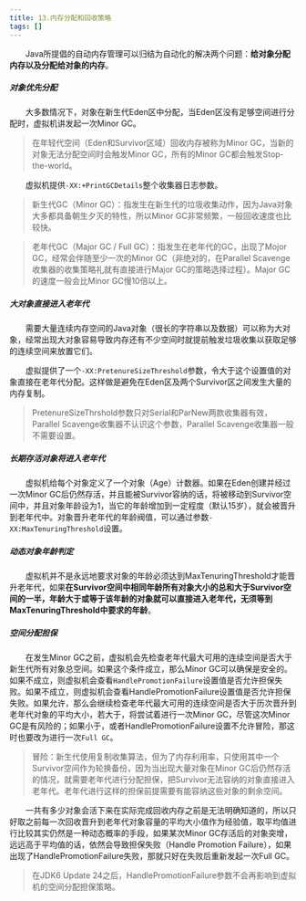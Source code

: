 ```yaml
---
title: 13.内存分配和回收策略
tags: []
---
```


&#8195;&#8195;Java所提倡的自动内存管理可以归结为自动化的解决两个问题：**给对象分配内存以及分配给对象的内存**。

##### 对象优先分配

&#8195;&#8195;大多数情况下，对象在新生代Eden区中分配，当Eden区没有足够空间进行分配时，虚拟机讲发起一次Minor GC。

> 在年轻代空间（Eden和Survivor区域）回收内存被称为Minor GC，当新的对象无法分配空间时会触发Minor GC，所有的Minor GC都会触发Stop-the-world。

&#8195;&#8195;虚拟机提供`-XX:+PrintGCDetails`整个收集器日志参数。

> 新生代GC（Minor GC）：指发生在新生代的垃圾收集动作，因为Java对象大多都具备朝生夕灭的特性，所以Minor GC非常频繁，一般回收速度也比较快。

> 老年代GC（Major GC / Full GC）：指发生在老年代的GC，出现了Mojor GC，经常会伴随至少一次的Minor GC（非绝对的，在Parallel Scavenge收集器的收集策略礼就有直接进行Major GC的策略选择过程）。Major GC的速度一般会比Minor GC慢10倍以上。

##### 大对象直接进入老年代

&#8195;&#8195;需要大量连续内存空间的Java对象（很长的字符串以及数据）可以称为大对象，经常出现大对象容易导致内存还有不少空间时就提前触发垃圾收集以获取足够的连续空间来放置它们。

&#8195;&#8195;虚拟提供了一个`-XX:PretenureSizeThreshold`参数，令大于这个设置值的对象直接在老年代分配。这样做是避免在Eden区及两个Survivor区之间发生大量的内存复制。

> PretenureSizeThrshold参数只对Serial和ParNew两款收集器有效，Parallel Scavenge收集器不认识这个参数，Parallel Scavenge收集器一般不需要设置。

##### 长期存活对象将进入老年代

&#8195;&#8195;虚拟机给每个对象定义了一个对象（Age）计数器。如果在Eden创建并经过一次Minor GC后仍然存活，并且能被Survivor容纳的话，将被移动到Survivor空间中，并且对象年龄设为1，当它的年龄增加到一定程度（默认15岁），就会被晋升到老年代中。对象晋升老年代的年龄阀值，可以通过参数`-XX:MaxTenuringThreshold`设置。

##### 动态对象年龄判定

&#8195;&#8195;虚拟机并不是永远地要求对象的年龄必须达到MaxTenuringThreshold才能晋升老年代，如果**在Survivor空间中相同年龄所有对象大小的总和大于Survivor空间的一半，年龄大于或等于该年龄的对象就可以直接进入老年代，无须等到MaxTenuringThreshold中要求的年龄**。

##### 空间分配担保

&#8195;&#8195;在发生Minor GC之前，虚拟机会先检查老年代最大可用的连续空间是否大于新生代所有对象总空间。如果这个条件成立，那么Minor GC可以确保是安全的。如果不成立，则虚拟机会查看`HandlePromotionFailure`设置值是否允许担保失败。如果不成立，则虚拟机会查看HandlePromotionFailure设置值是否允许担保失败。如果允许，那么会继续检查老年代最大可用的连续空间是否大于历次晋升到老年代对象的平均大小，若大于，将尝试着进行一次Minor GC，尽管这次Minor GC是有风险的；如果小于，或者HandlePromotionFailure设置不允许冒险，那这时也要改为进行一次`Full GC`。

> 冒险：新生代使用复制收集算法，但为了内存利用率，只使用其中一个Survivor空间作为轮换备份，因为当出现大量对象在Minor GC后仍然存活的情况，就需要老年代进行分配担保，把Survivor无法容纳的对象直接进入老年代。老年代进行这样的担保前提需要有能容纳这些对象的剩余空间。

&#8195;&#8195;一共有多少对象会活下来在实际完成回收内存之前是无法明确知道的，所以只好取之前每一次回收晋升到老年代对象容量的平均大小值作为经验值，取平均值进行比较其实仍然是一种动态概率的手段，如果某次Minor GC存活后的对象突增，远远高于平均值的话，依然会导致担保失败（Handle Promotion Failure），如果出现了HandlePromotionFailure失败，那就只好在失败后重新发起一次Full GC。

> 在JDK6 Update 24之后，HandlePromotionFailure参数不会再影响到虚拟机的空间分配担保策略。
